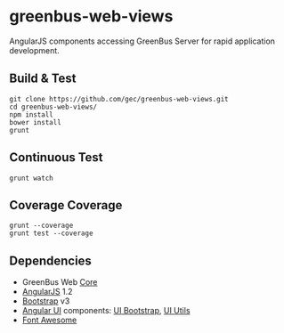 greenbus-web-views
===========

AngularJS components accessing GreenBus Server for rapid application development.

## Build & Test

```
git clone https://github.com/gec/greenbus-web-views.git
cd greenbus-web-views/
npm install
bower install
grunt
```

## Continuous Test
```
grunt watch
```

## Coverage Coverage

```
grunt --coverage
grunt test --coverage
```

## Dependencies
* GreenBus Web [Core](https://github.com/gec/greenbus-web-core)
* [AngularJS](https://angularjs.org/) 1.2
* [Bootstrap](http://getbootstrap.com/) v3
* [Angular UI](http://angular-ui.github.io/) components: [UI Bootstrap](http://angular-ui.github.io/bootstrap/), [UI Utils](http://angular-ui.github.io/ui-utils/)
* [Font Awesome](http://fortawesome.github.io/Font-Awesome/)
